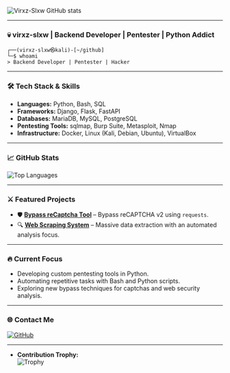 ![Virxz-Slxw GitHub stats](https://github-readme-stats.vercel.app/api?username=righnix&show_icons=true&bg_color=00000000)

---

### 💀 virxz-slxw | Backend Developer | Pentester | Python Addict  

```console
┌──(virxz-slxw㉿kali)-[~/github]
└─$ whoami  
> Backend Developer | Pentester | Hacker 
```
---

### 🛠️ **Tech Stack & Skills**
- **Languages:** Python, Bash, SQL  
- **Frameworks:** Django, Flask, FastAPI  
- **Databases:** MariaDB, MySQL, PostgreSQL  
- **Pentesting Tools:** sqlmap, Burp Suite, Metasploit, Nmap  
- **Infrastructure:** Docker, Linux (Kali, Debian, Ubuntu), VirtualBox  

---

### 📈 **GitHub Stats**    
![Top Languages](https://github-readme-stats.vercel.app/api/top-langs/?username=righnix&layout=compact&theme=radical&hide_border=true)

---

### ⚔️ **Featured Projects**
- 🛡️ **[Bypass reCaptcha Tool](https://github.com/righnix)** – Bypass reCAPTCHA v2 using `requests`.  
- 🔍 **[Web Scraping System](https://github.com/righnix)** – Massive data extraction with an automated analysis focus.  

---

### 🔥 **Current Focus**
- Developing custom pentesting tools in Python.  
- Automating repetitive tasks with Bash and Python scripts.  
- Exploring new bypass techniques for captchas and web security analysis.  

---

### 🌐 **Contact Me**    
[![GitHub](https://img.shields.io/badge/GitHub-%23181717.svg?style=for-the-badge&logo=github&logoColor=white)](https://github.com/righnix)  

---

- **Contribution Trophy:**  
   ![Trophy](https://github-profile-trophy.vercel.app/?username=righnix&theme=monokai&column=7)  

